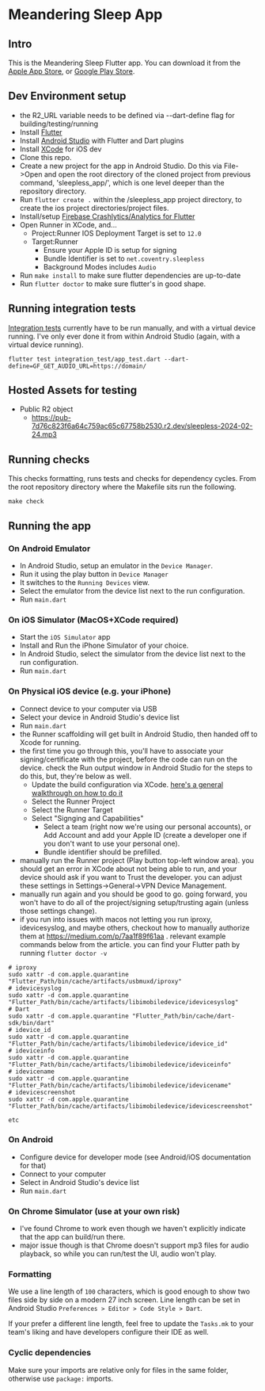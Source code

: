 # Meandering Sleep App

## Intro

This is the Meandering Sleep Flutter app. You can download it from the [Apple App Store](https://apps.apple.com/us/app/meandering-sleep/), or [Google Play Store](https://play.google.com/store/apps/details?id=net.coventry.sleepless).

## Dev Environment setup

* the R2_URL variable needs to be defined via --dart-define flag for building/testing/running 
* Install [Flutter](https://flutter.dev/)
* Install [Android Studio](https://developer.android.com/studio) with Flutter and Dart plugins
* Install [XCode](https://developer.apple.com/xcode/) for iOS dev
* Clone this repo.
* Create a new project for the app in Android Studio. Do this via File->Open and open the root directory of the cloned project from previous command, 'sleepless_app/', which is one level deeper than the repository directory.
* Run ``` flutter create . ``` within the /sleepless_app project directory, to create the ios project directories/project files.
* Install/setup [Firebase Crashlytics/Analytics for Flutter](https://firebase.google.com/docs/crashlytics/get-started?platform=flutter)
* Open Runner in XCode, and...
  * Project:Runner IOS Deployment Target is set to ``` 12.0 ```
  * Target:Runner
    * Ensure your Apple ID is setup for signing
    * Bundle Identifier is set to ``` net.coventry.sleepless ```
    * Background Modes includes ``` Audio ```
* Run ``` make install ``` to make sure flutter dependencies are up-to-date
* Run ``` flutter doctor ``` to make sure flutter's in good shape.

## Running integration tests

[Integration tests](https://docs.flutter.dev/cookbook/testing/integration/introduction) currently have to be run manually, and with a virtual device running. I've only ever done it from within Android Studio (again, with a virtual device running).

```
flutter test integration_test/app_test.dart --dart-define=GF_GET_AUDIO_URL=https://domain/
```

## Hosted Assets for testing
* Public R2 object
  * https://pub-7d76c823f6a64c759ac65c67758b2530.r2.dev/sleepless-2024-02-24.mp3

## Running checks

This checks formatting, runs tests and checks for dependency cycles. From the root repository directory where the Makefile sits run the following.

```
make check
```

## Running the app

### On Android Emulator

* In Android Studio, setup an emulator in the `Device Manager`.
* Run it using the play button in `Device Manager`
* It switches to the `Running Devices` view.
* Select the emulator from the device list next to the run configuration.
* Run `main.dart`

### On iOS Simulator (MacOS+XCode required)

* Start the `iOS Simulator` app
* Install and Run the iPhone Simulator of your choice.
* In Android Studio, select the simulator from the device list next to the run configuration.
* Run `main.dart`

### On Physical iOS device (e.g. your iPhone)

* Connect device to your computer via USB
* Select your device in Android Studio's device list
* Run `main.dart`
* the Runner scaffolding will get built in Android Studio, then handed off to Xcode for running.
* the first time you go through this, you'll have to associate your signing/certificate with the project, before the code can run on the device. check the Run output window in Android Studio for the steps to do this, but, they're below as well.
  * Update the build configuration via XCode. [here's a general walkthrough on how to do it](https://developer.apple.com/documentation/Xcode/configuring-the-build-settings-of-a-target)
  * Select the Runner Project
  * Select the Runner Target
  * Select "Signging and Capabilities"
     * Select a team (right now we're using our personal accounts), or Add Account and add your Apple ID (create a developer one if you don't want to use your personal one).
     * Bundle identifier should be prefilled.
* manually run the Runner project (Play button top-left window area). you should get an error in XCode about not being able to run, and your device should ask if you want to Trust the developer. you can adjust these settings in Settings->General->VPN Device Management.
* manually run again and you should be good to go. going forward, you won't have to do all of the project/signing setup/trusting again (unless those settings change).
* if you run into issues with macos not letting you run iproxy, idevicesyslog, and maybe others, checkout how to manually authorize them at https://medium.com/p/7aa1f89f61aa . relevant example commands below from the article. you can find your Flutter path by running `flutter doctor -v`

```
# iproxy
sudo xattr -d com.apple.quarantine "Flutter_Path/bin/cache/artifacts/usbmuxd/iproxy"
# idevicesyslog
sudo xattr -d com.apple.quarantine "Flutter_Path/bin/cache/artifacts/libimobiledevice/idevicesyslog"
# Dart
sudo xattr -d com.apple.quarantine "Flutter_Path/bin/cache/dart-sdk/bin/dart"
# idevice_id
sudo xattr -d com.apple.quarantine "Flutter_Path/bin/cache/artifacts/libimobiledevice/idevice_id"
# ideviceinfo
sudo xattr -d com.apple.quarantine "Flutter_Path/bin/cache/artifacts/libimobiledevice/ideviceinfo"
# idevicename
sudo xattr -d com.apple.quarantine "Flutter_Path/bin/cache/artifacts/libimobiledevice/idevicename"
# idevicescreenshot
sudo xattr -d com.apple.quarantine "Flutter_Path/bin/cache/artifacts/libimobiledevice/idevicescreenshot"

etc
```
  

### On Android

* Configure device for developer mode (see Android/iOS documentation for that)
* Connect to your computer
* Select in Android Studio's device list
* Run `main.dart`

### On Chrome Simulator (use at your own risk)

* I've found Chrome to work even though we haven't explicitly indicate that the app can build/run there.
* major issue though is that Chrome doesn't support mp3 files for audio playback, so while you can run/test the UI, audio won't play.



### Formatting

We use a line length of `100` characters, which is good enough to show two files side by side on a modern 27 inch
screen.
Line length can be set in Android Studio `Preferences > Editor > Code Style > Dart`.

If your prefer a different line length, feel free to update the `Tasks.mk` to your team's liking
and have developers configure their IDE as well.

### Cyclic dependencies

Make sure your imports are relative only for files in the same folder, otherwise use `package:` imports.
